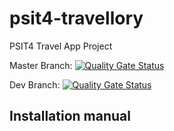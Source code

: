 # psit4-travellory
PSIT4 Travel App Project

Master Branch:
[![Quality Gate Status](http://160.85.252.103:9000/api/project_badges/measure?project=psti4-travellory&metric=alert_status)](http://160.85.252.103:9000/dashboard?id=psti4-travellory)

Dev Branch:
[![Quality Gate Status](http://160.85.252.103:9000/api/project_badges/measure?project=psit4-travellory-dev&metric=alert_status)](http://160.85.252.103:9000/dashboard?id=psit4-travellory-dev)

## Installation manual
[step1]: https://github.zhaw.ch/raw/PSIT4-Travellory/psit4-travellory/installation_manual/installation_manual/PSIT4_installation_manual_v3_rev2-1.png "Step1"
[step2]: https://github.zhaw.ch/raw/PSIT4-Travellory/psit4-travellory/installation_manual/installation_manual/PSIT4_installation_manual_v3_rev2-2.png "Step2"
[step3]: https://github.zhaw.ch/raw/PSIT4-Travellory/psit4-travellory/installation_manual/installation_manual/PSIT4_installation_manual_v3_rev2-3.png "Step3"
